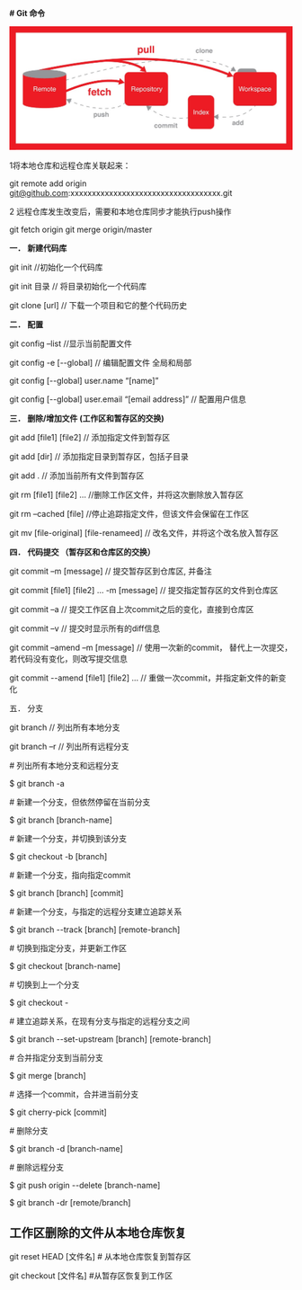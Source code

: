 **# Git 命令**

 

 

 ![git](git.jpg)

 

 

 

1将本地仓库和远程仓库关联起来：

git remote add origin git@github.com:xxxxxxxxxxxxxxxxxxxxxxxxxxxxxxxxxxx.git

2 远程仓库发生改变后，需要和本地仓库同步才能执行push操作

git fetch origin
git merge origin/master


**一．** **新建代码库**

 

git init  //初始化一个代码库

 

git init 目录 // 将目录初始化一个代码库

 

git clone [url] // 下载一个项目和它的整个代码历史

 

 

**二．** **配置**

 

git config –list  //显示当前配置文件

 

git config -e [--global]  // 编辑配置文件 全局和局部

 

git config [--global] user.name “[name]”

 

git config [--global] user.email “[email address]” // 配置用户信息

 

 

**三．** **删除/增加文件 (工作区和暂存区的交换)**

 

git add [file1] [file2]  // 添加指定文件到暂存区

 

git add [dir] // 添加指定目录到暂存区，包括子目录

 

git add .  // 添加当前所有文件到暂存区

 

 

git rm [file1] [file2] … //删除工作区文件，并将这次删除放入暂存区

 

git rm –cached [file]  //停止追踪指定文件，但该文件会保留在工作区

 

git mv [file-original] [file-renameed]  // 改名文件，并将这个改名放入暂存区

 

 

**四．** **代码提交 （暂存区和仓库区的交换）**

 

git commit –m [message]  // 提交暂存区到仓库区, 并备注

 

git commit [file1] [file2] … -m [message]  // 提交指定暂存区的文件到仓库区

 

git commit –a  // 提交工作区自上次commit之后的变化，直接到仓库区

 

git commit –v  // 提交时显示所有的diff信息

 

git commit –amend –m [message]  // 使用一次新的commit， 替代上一次提交，若代码没有变化，则改写提交信息

 

git commit --amend [file1] [file2] …  // 重做一次commit，并指定新文件的新变化

 

 

五． 分支

 

git branch // 列出所有本地分支

 

git branch –r // 列出所有远程分支



\# 列出所有本地分支和远程分支

$ git branch -a



\# 新建一个分支，但依然停留在当前分支



$ git branch [branch-name]



\# 新建一个分支，并切换到该分支

$ git checkout -b [branch]



\# 新建一个分支，指向指定commit

$ git branch [branch] [commit]



\# 新建一个分支，与指定的远程分支建立追踪关系

$ git branch --track [branch] [remote-branch]



\# 切换到指定分支，并更新工作区

$ git checkout [branch-name]



\# 切换到上一个分支

$ git checkout -



\# 建立追踪关系，在现有分支与指定的远程分支之间

$ git branch --set-upstream [branch] [remote-branch]



\# 合并指定分支到当前分支

$ git merge [branch]



\# 选择一个commit，合并进当前分支

$ git cherry-pick [commit]



\# 删除分支

$ git branch -d [branch-name]



\# 删除远程分支

$ git push origin --delete [branch-name] 

$ git branch -dr [remote/branch]

 

 ## 工作区删除的文件从本地仓库恢复

git reset HEAD [文件名] # 从本地仓库恢复到暂存区

git checkout [文件名] #从暂存区恢复到工作区